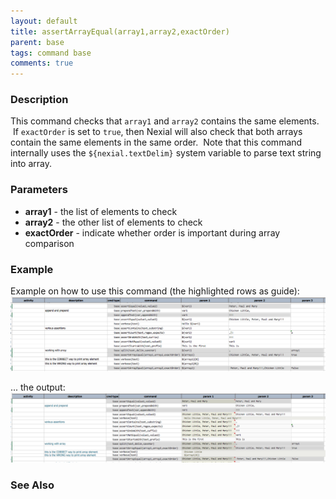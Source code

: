 ```yaml
---
layout: default
title: assertArrayEqual(array1,array2,exactOrder)
parent: base
tags: command base
comments: true
---
```



### Description
This command checks that `array1` and `array2` contains the same elements.  If `exactOrder` is set to `true`, then 
Nexial will also check that both arrays contain the same elements in the same order.  Note that this command 
internally uses the `${nexial.textDelim}` system variable to parse text string into array.


### Parameters
- **array1** \- the list of elements to check
- **array2** \- the other list of elements to check
- **exactOrder** \- indicate whether order is important during array comparison 


### Example
Example on how to use this command (the highlighted rows as guide):<br/>
![script](image/assertArrayEqual_01.png)

... the output:<br/>
![output](image/assertArrayEqual_02.png)


### See Also
